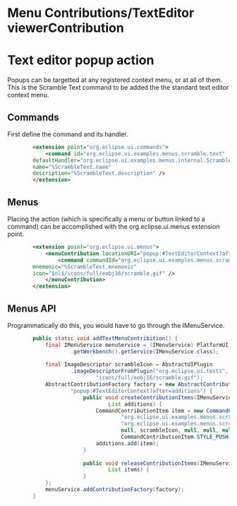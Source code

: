Menu Contributions/TextEditor viewerContribution
================================================


Text editor popup action
========================

Popups can be targetted at any registered context menu, or at all of them. This is the Scramble Text command to be added the the standard text editor context menu.

Commands
--------

First define the command and its handler.

```xml
        <extension point="org.eclipse.ui.commands">
            <command id="org.eclipse.ui.examples.menus.scramble.text"
        defaultHandler="org.eclipse.ui.examples.menus.internal.ScrambleTextHandler"
        name="%ScrambleText.name"
        description="%ScrambleText.description" />
        </extension>
```

Menus
-----

Placing the action (which is specifically a menu or button linked to a command) can be accomplished with the org.eclipse.ui.menus extension point.

```xml
        <extension point="org.eclipse.ui.menus">
            <menuContribution locationURI="popup:#TextEditorContext?after=additions">
                <command commandId="org.eclipse.ui.examples.menus.scramble.text"
        mnemonic="%ScrambleText.mnemonic"
        icon="$nl$/icons/full/eobj16/scramble.gif" />
            </menuContribution>
        </extension>
```

Menus API
---------

Programmatically do this, you would have to go through the IMenuService.

```java
        public static void addTextMenuContribition() {
            final IMenuService menuService = (IMenuService) PlatformUI
                    .getWorkbench().getService(IMenuService.class);
         
            final ImageDescriptor scrambleIcon = AbstractUIPlugin
                    .imageDescriptorFromPlugin("org.eclipse.ui.tests",
                            "icons/full/eobj16/scramble.gif");
            AbstractContributionFactory factory = new AbstractContributionFactory(
                    "popup:#TextEditorContext?after=additions") {
                        public void createContributionItems(IMenuService menuService,
                                List additions) {
                            CommandContributionItem item = new CommandContributionItem(
                                    "org.eclipse.ui.examples.menus.scramble.text",
                                    "org.eclipse.ui.examples.menus.scramble.text",
                                    null, scrambleIcon, null, null, null, "c", null,
                                    CommandContributionItem.STYLE_PUSH);
                            additions.add(item);
                        }
         
                        public void releaseContributionItems(IMenuService menuService,
                                List items) {
                        }
            };
            menuService.addContributionFactory(factory);
        }
```
